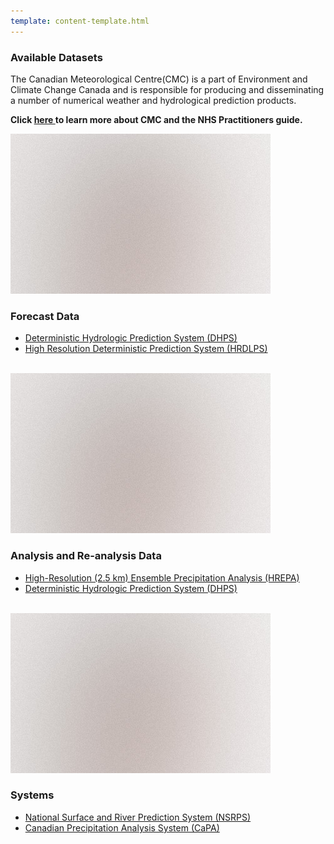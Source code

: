 ```yaml
---
template: content-template.html
---
```

### Available Datasets 

<p> The Canadian Meteorological Centre(CMC) is a part of Environment and Climate Change Canada and is
 responsible for producing and disseminating a number of numerical weather and hydrological prediction products. </p>

 
 <p> 
<b> Click  <a href="../about" > here </a> to learn more about CMC and the NHS Practitioners guide. </b>
</p>

<section>
	<div class="posts">
		<article>
			<a href="#" class="image"><img src="images/pic01.jpg" alt="" /></a>
			<h3>Forecast Data</h3>
			<div class="row">
				<div class="col-12 col-12-small">
				<ul class = "alt">
					<li> <a href="./../products/DHPS/DHPS-3.1.0"> Deterministic Hydrologic Prediction System (DHPS) </a></li>
					<li> <a href="./../products/HRDLPS/HRDLPS-2.0"> High Resolution Deterministic Prediction System (HRDLPS) </a></li>
				</ul>
				<br>
		</article>
		<article>
			<a href="#" class="image"><img src="images/pic01.jpg" alt="" /></a>
			<h3>Analysis and Re-analysis Data</h3>
			<div class="row">
				<div class="col-12 col-12-small">
				<ul class = "alt">
					<li> <a href="./../products/HREPA/HREPA-1.3.0"> High-Resolution (2.5 km) Ensemble Precipitation Analysis (HREPA) </a></li>
					<li> <a href="./../products/DHPS/DHPS-3.1.0"> Deterministic Hydrologic Prediction System (DHPS) </a></li>
				</ul>
				<br>
		</article>
		<article>
			<a href="#" class="image"><img src="images/pic01.jpg" alt="" /></a>
			<h3>Systems </h3>
			<div class="row">
				<div class="col-12 col-12-small">
				<ul class = "alt">
					<li> <a href="./../products/NSRPS/nsrps-3.1.0"> National Surface and River Prediction System (NSRPS) </a></li>
					<li> <a href="./../products/CAPA/CAPA-Systems"> Canadian Precipitation Analysis System (CaPA) </a></li>
				</ul>
				<br>
		</article>
</section>
